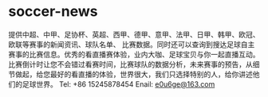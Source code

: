 # soccer-news
提供中超、中甲、足协杯、英超、西甲、德甲、意甲、法甲、日甲、韩甲、欧冠、欧联等赛事的新闻资讯、球队名单、 比赛数据。同时还可以查询到搜达足球自主赛事的比赛信息。优秀的看直播赛体验，业内大咖、足球宝贝与你一起直播互动。比赛倒计时让您不会错过看赛时间，比赛球队的数据分析，未来赛事的预告，从细节做起，给您最好的看直播的体验，世界很大，我们只选择特别的人，给你讲述他们的足球世界。
Tel: +86 15245878454
Enail: e0u6ge@163.com
